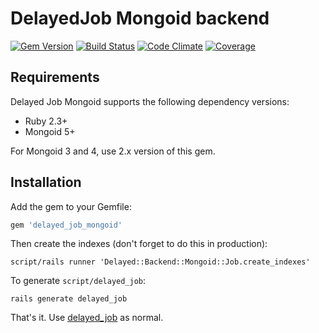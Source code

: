 # DelayedJob Mongoid backend

[![Gem Version][gem-img]][gem-url]
[![Build Status][ghactions-img]][ghactions-url]
[![Code Climate][codeclimate-img]][codeclimate-url]
[![Coverage][coveralls-img]][coveralls-url]

## Requirements

Delayed Job Mongoid supports the following dependency versions:

- Ruby 2.3+
- Mongoid 5+

For Mongoid 3 and 4, use 2.x version of this gem.

## Installation

Add the gem to your Gemfile:

```ruby
gem 'delayed_job_mongoid'
```

Then create the indexes (don't forget to do this in production):

```
script/rails runner 'Delayed::Backend::Mongoid::Job.create_indexes'
```

To generate `script/delayed_job`:

```
rails generate delayed_job
```

That's it. Use [delayed_job](http://github.com/collectiveidea/delayed_job) as normal.

[gem-img]: https://badge.fury.io/rb/delayed_job_mongoid.svg
[gem-url]: https://rubygems.org/gems/delayed_job_mongoid
[ghactions-img]: https://github.com/collectiveidea/delayed_job_mongoid/actions/workflows/test.yml/badge.svg?query=branch%3Amaster
[ghactions-url]: https://github.com/collectiveidea/delayed_job_mongoid/actions/workflows/test.yml?query=branch%3Amaster
[codeclimate-img]: https://codeclimate.com/github/collectiveidea/delayed_job_mongoid.svg
[codeclimate-url]: https://codeclimate.com/github/collectiveidea/delayed_job_mongoid
[coveralls-img]: https://coveralls.io/github/collectiveidea/delayed_job_mongoid/badge.svg?branch=master
[coveralls-url]: https://coveralls.io/github/collectiveidea/delayed_job_mongoid?branch=master
